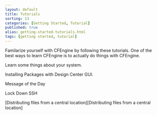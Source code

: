 ```yaml
---
layout: default
title: Tutorials
sorting: 13
categories: [Getting Started, Tutorial]
published: true
alias: getting-started-tutorials.html
tags: [getting started, tutorial]
---
```


Familarize yourself with CFEngine by following these tutorials. One of the best
ways to learn CFEngine is to actually do things with CFEngine.

Learn some things about your system.

Installing Packages with Design Center GUI.

Message of the Day

Lock Down SSH

[Distributing files from a central location][Distributing files from a central location]
